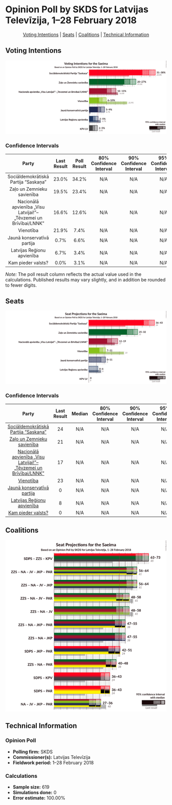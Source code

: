 # Opinion Poll by SKDS for Latvijas Televīzija, 1–28 February 2018

<p align="center"><a href="#voting-intentions">Voting Intentions</a> | <a href="#seats">Seats</a> | <a href="#coalitions">Coalitions</a> | <a href="#technical-information">Technical Information</a></p>

## Voting Intentions

![Graph with voting intentions not yet produced](2018-02-28-SKDS.png "Voting Intentions")

### Confidence Intervals

| Party | Last Result | Poll Result | 80% Confidence Interval | 90% Confidence Interval | 95% Confidence Interval | 99% Confidence Interval |
|:-----:|:-----------:|:-----------:|:-----------------------:|:-----------------------:|:-----------------------:|:-----------------------:|
| Sociāldemokrātiskā Partija “Saskaņa” | 23.0% | 34.2% | N/A |N/A |N/A |N/A |
| Zaļo un Zemnieku savienība | 19.5% | 23.4% | N/A |N/A |N/A |N/A |
| Nacionālā apvienība „Visu Latvijai!”–„Tēvzemei un Brīvībai/LNNK” | 16.6% | 12.6% | N/A |N/A |N/A |N/A |
| Vienotība | 21.9% | 7.4% | N/A |N/A |N/A |N/A |
| Jaunā konservatīvā partija | 0.7% | 6.6% | N/A |N/A |N/A |N/A |
| Latvijas Reģionu apvienība | 6.7% | 3.4% | N/A |N/A |N/A |N/A |
| Kam pieder valsts? | 0.0% | 3.1% | N/A |N/A |N/A |N/A |

*Note:* The poll result column reflects the actual value used in the calculations. Published results may vary slightly, and in addition be rounded to fewer digits.

## Seats

![Graph with seats not yet produced](2018-02-28-SKDS-seats.png "Seats")

### Confidence Intervals

| Party | Last Result | Median | 80% Confidence Interval | 90% Confidence Interval | 95% Confidence Interval | 99% Confidence Interval |
|:-----:|:-----------:|:------:|:-----------------------:|:-----------------------:|:-----------------------:|:-----------------------:|
| <a href="#sociāldemokrātiskā-partija-“saskaņa”">Sociāldemokrātiskā Partija “Saskaņa”</a> | 24 | N/A | N/A |N/A |N/A |N/A |
| <a href="#zaļo-un-zemnieku-savienība">Zaļo un Zemnieku savienība</a> | 21 | N/A | N/A |N/A |N/A |N/A |
| <a href="#nacionālā-apvienība-„visu-latvijai!”–„tēvzemei-un-brīvībai/lnnk”">Nacionālā apvienība „Visu Latvijai!”–„Tēvzemei un Brīvībai/LNNK”</a> | 17 | N/A | N/A |N/A |N/A |N/A |
| <a href="#vienotība">Vienotība</a> | 23 | N/A | N/A |N/A |N/A |N/A |
| <a href="#jaunā-konservatīvā-partija">Jaunā konservatīvā partija</a> | 0 | N/A | N/A |N/A |N/A |N/A |
| <a href="#latvijas-reģionu-apvienība">Latvijas Reģionu apvienība</a> | 8 | N/A | N/A |N/A |N/A |N/A |
| <a href="#kam-pieder-valsts?">Kam pieder valsts?</a> | 0 | N/A | N/A |N/A |N/A |N/A |


## Coalitions

![Graph with coalitions seats not yet produced](2018-02-28-SKDS-coalitions-seats.png "Coalitions Seats")


## Technical Information

### Opinion Poll

+ **Polling firm:** SKDS
+ **Commissioner(s):** Latvijas Televīzija
+ **Fieldwork period:** 1–28 February 2018

### Calculations

+ **Sample size:** 619
+ **Simulations done:** 0
+ **Error estimate:** 100.00%

